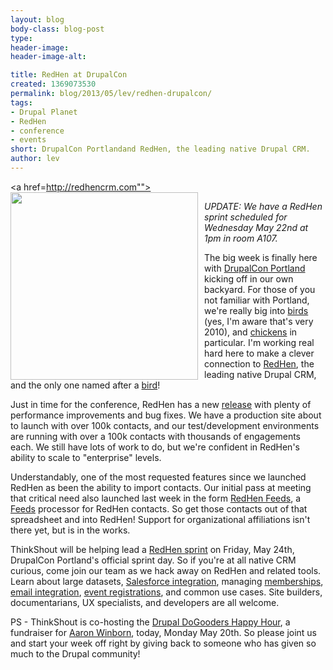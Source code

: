 ```yaml
---
layout: blog
body-class: blog-post
type:
header-image:
header-image-alt:

title: RedHen at DrupalCon
created: 1369073530
permalink: blog/2013/05/lev/redhen-drupalcon/
tags:
- Drupal Planet
- RedHen
- conference
- events
short: DrupalCon Portlandand RedHen, the leading native Drupal CRM.
author: lev
---
```

<a href=http://redhencrm.com""><img src="https://raw.github.com/thinkshout/redhen/gh-pages/images/barnyard.png" style="height: 300px; float:  left; margin: 0 10px 0px 0;" /></a>

_UPDATE: We have a RedHen sprint scheduled for Wednesday May 22nd at 1pm in room A107._

The big week is finally here with [DrupalCon Portland](http://portland2013.drupal.org/) kicking off in our own backyard. For those of you not familiar with Portland, we're really big into [birds](http://www.putabirdonit.com/) (yes, I'm aware that's very 2010), and [chickens](http://www.today.com/id/32594370/ns/today-today_home_and_garden/t/portland-ore-urban-chickens-rule-roost/#.UZpiVGRASaN) in particular. I'm working real hard here to make a clever connection to [RedHen](http://drupal.org/project/redhen), the leading native Drupal CRM, and the only one named after a [bird](http://en.wikipedia.org/wiki/The_Little_Red_Hen)!

Just in time for the conference, RedHen has a new [release](http://drupal.org/node/1997676) with plenty of performance improvements and bug fixes. We have a production site about to launch with over 100k contacts, and our test/development environments are running with over a 100k contacts with thousands of engagements each. We still have lots of work to do, but we're confident in RedHen's ability to scale to "enterprise" levels.

Understandably, one of the most requested features since we launched RedHen as been the ability to import contacts. Our initial pass at meeting that critical need also launched last week in the form [RedHen Feeds](http://drupal.org/project/redhen_feeds), a [Feeds](http://drupal.org/project/feeds) processor for RedHen contacts. So get those contacts out of that spreadsheet and into RedHen! Support for organizational affiliations isn't there yet, but is in the works.

ThinkShout will be helping lead a [RedHen sprint](http://portland2013.drupal.org/program/sprints) on Friday, May 24th, DrupalCon Portland's official sprint day. So if you're at all native CRM curious, come join our team as we hack away on RedHen and related tools. Learn about large datasets, [Salesforce integration](http://drupal.org/project/salesforce), managing [memberships](http://drupal.org/project/redhen_membership), [email integration](http://drupal.org/project/mailchimp), [event registrations](http://drupal.org/project/registration), and common use cases. Site builders, documentarians, UX specialists, and developers are all welcome.

PS - ThinkShout is co-hosting the [Drupal DoGooders Happy Hour](http://pdxdrupaldogooders.eventbrite.com/), a fundraiser for [Aaron Winborn](http://aaronwinborn.com/blogs/aaron/special-needs-trust), today, Monday May 20th. So please joint us and start your week off right by giving back to someone who has given so much to the Drupal community!
